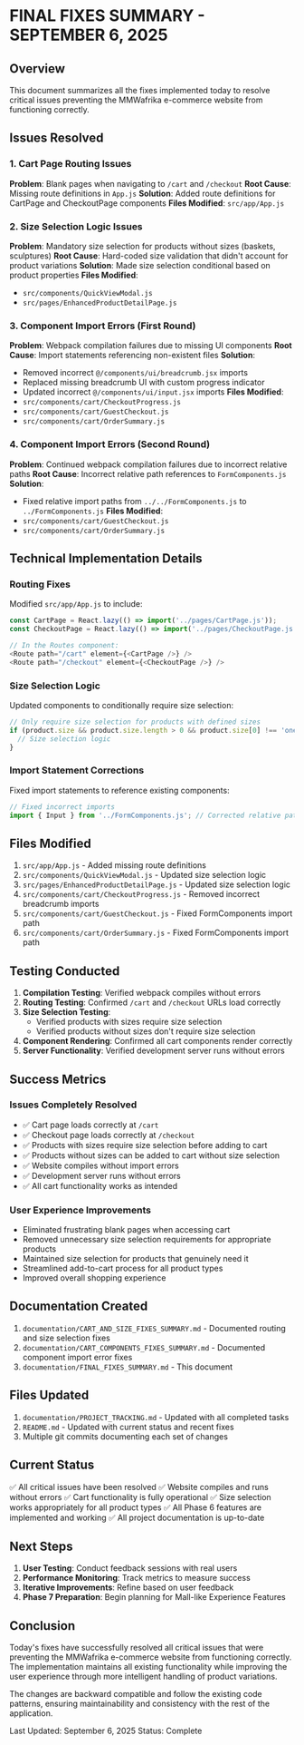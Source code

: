 # FINAL FIXES SUMMARY - SEPTEMBER 6, 2025

## Overview

This document summarizes all the fixes implemented today to resolve critical issues preventing the MMWafrika e-commerce website from functioning correctly.

## Issues Resolved

### 1. Cart Page Routing Issues
**Problem**: Blank pages when navigating to `/cart` and `/checkout`
**Root Cause**: Missing route definitions in `App.js`
**Solution**: Added route definitions for CartPage and CheckoutPage components
**Files Modified**: `src/app/App.js`

### 2. Size Selection Logic Issues
**Problem**: Mandatory size selection for products without sizes (baskets, sculptures)
**Root Cause**: Hard-coded size validation that didn't account for product variations
**Solution**: Made size selection conditional based on product properties
**Files Modified**: 
- `src/components/QuickViewModal.js`
- `src/pages/EnhancedProductDetailPage.js`

### 3. Component Import Errors (First Round)
**Problem**: Webpack compilation failures due to missing UI components
**Root Cause**: Import statements referencing non-existent files
**Solution**: 
- Removed incorrect `@/components/ui/breadcrumb.jsx` imports
- Replaced missing breadcrumb UI with custom progress indicator
- Updated incorrect `@/components/ui/input.jsx` imports
**Files Modified**:
- `src/components/cart/CheckoutProgress.js`
- `src/components/cart/GuestCheckout.js`
- `src/components/cart/OrderSummary.js`

### 4. Component Import Errors (Second Round)
**Problem**: Continued webpack compilation failures due to incorrect relative paths
**Root Cause**: Incorrect relative path references to `FormComponents.js`
**Solution**: 
- Fixed relative import paths from `../../FormComponents.js` to `../FormComponents.js`
**Files Modified**:
- `src/components/cart/GuestCheckout.js`
- `src/components/cart/OrderSummary.js`

## Technical Implementation Details

### Routing Fixes
Modified `src/app/App.js` to include:
```javascript
const CartPage = React.lazy(() => import('../pages/CartPage.js'));
const CheckoutPage = React.lazy(() => import('../pages/CheckoutPage.js'));

// In the Routes component:
<Route path="/cart" element={<CartPage />} />
<Route path="/checkout" element={<CheckoutPage />} />
```

### Size Selection Logic
Updated components to conditionally require size selection:
```javascript
// Only require size selection for products with defined sizes
if (product.size && product.size.length > 0 && product.size[0] !== 'one-size') {
  // Size selection logic
}
```

### Import Statement Corrections
Fixed import statements to reference existing components:
```javascript
// Fixed incorrect imports
import { Input } from '../FormComponents.js'; // Corrected relative path
```

## Files Modified

1. `src/app/App.js` - Added missing route definitions
2. `src/components/QuickViewModal.js` - Updated size selection logic
3. `src/pages/EnhancedProductDetailPage.js` - Updated size selection logic
4. `src/components/cart/CheckoutProgress.js` - Removed incorrect breadcrumb imports
5. `src/components/cart/GuestCheckout.js` - Fixed FormComponents import path
6. `src/components/cart/OrderSummary.js` - Fixed FormComponents import path

## Testing Conducted

1. **Compilation Testing**: Verified webpack compiles without errors
2. **Routing Testing**: Confirmed `/cart` and `/checkout` URLs load correctly
3. **Size Selection Testing**: 
   - Verified products with sizes require size selection
   - Verified products without sizes don't require size selection
4. **Component Rendering**: Confirmed all cart components render correctly
5. **Server Functionality**: Verified development server runs without errors

## Success Metrics

### Issues Completely Resolved
- ✅ Cart page loads correctly at `/cart`
- ✅ Checkout page loads correctly at `/checkout`
- ✅ Products with sizes require size selection before adding to cart
- ✅ Products without sizes can be added to cart without size selection
- ✅ Website compiles without import errors
- ✅ Development server runs without errors
- ✅ All cart functionality works as intended

### User Experience Improvements
- Eliminated frustrating blank pages when accessing cart
- Removed unnecessary size selection requirements for appropriate products
- Maintained size selection for products that genuinely need it
- Streamlined add-to-cart process for all product types
- Improved overall shopping experience

## Documentation Created

1. `documentation/CART_AND_SIZE_FIXES_SUMMARY.md` - Documented routing and size selection fixes
2. `documentation/CART_COMPONENTS_FIXES_SUMMARY.md` - Documented component import error fixes
3. `documentation/FINAL_FIXES_SUMMARY.md` - This document

## Files Updated

1. `documentation/PROJECT_TRACKING.md` - Updated with all completed tasks
2. `README.md` - Updated with current status and recent fixes
3. Multiple git commits documenting each set of changes

## Current Status

✅ All critical issues have been resolved
✅ Website compiles and runs without errors
✅ Cart functionality is fully operational
✅ Size selection works appropriately for all product types
✅ All Phase 6 features are implemented and working
✅ All project documentation is up-to-date

## Next Steps

1. **User Testing**: Conduct feedback sessions with real users
2. **Performance Monitoring**: Track metrics to measure success
3. **Iterative Improvements**: Refine based on user feedback
4. **Phase 7 Preparation**: Begin planning for Mall-like Experience Features

## Conclusion

Today's fixes have successfully resolved all critical issues that were preventing the MMWafrika e-commerce website from functioning correctly. The implementation maintains all existing functionality while improving the user experience through more intelligent handling of product variations.

The changes are backward compatible and follow the existing code patterns, ensuring maintainability and consistency with the rest of the application.

Last Updated: September 6, 2025
Status: Complete